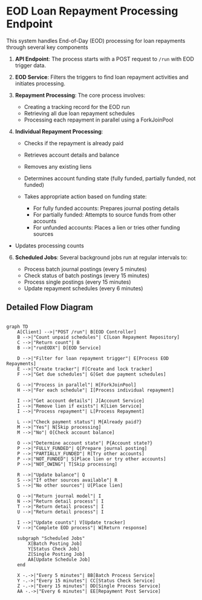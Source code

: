 # EOD Loan Repayment Processing Endpoint

This system handles End-of-Day (EOD) processing for loan repayments through several key components

1. **API Endpoint**: The process starts with a POST request to `/run` with EOD trigger data.
2. **EOD Service**: Filters the triggers to find loan repayment activities and initiates processing.
3. **Repayment Processing**: The core process involves:

   - Creating a tracking record for the EOD run
   - Retrieving all due loan repayment schedules
   - Processing each repayment in parallel using a ForkJoinPool

4. **Individual Repayment Processing**:

   - Checks if the repayment is already paid
   - Retrieves account details and balance
   - Removes any existing liens
   - Determines account funding state (fully funded, partially funded, not funded)
   - Takes appropriate action based on funding state:

     - For fully funded accounts: Prepares journal posting details
     - For partially funded: Attempts to source funds from other accounts
     - For unfunded accounts: Places a lien or tries other funding sources

- Updates processing counts

6. **Scheduled Jobs**: Several background jobs run at regular intervals to:

   - Process batch journal postings (every 5 minutes)
   - Check status of batch postings (every 15 minutes)
   - Process single postings (every 15 minutes)
   - Update repayment schedules (every 6 minutes)

## Detailed Flow Diagram

```mermaid

graph TD
    A[Client] -->|"POST /run"| B[EOD Controller]
    B -->|"Count unpaid schedules"| C[Loan Repayment Repository]
    C -->|"Return count"| B
    B -->|"runEODX"| D[EOD Service]

    D -->|"Filter for loan repayment trigger"| E[Process EOD Repayments]
    E -->|"Create tracker"| F[Create and lock tracker]
    F -->|"Get due schedules"| G[Get due payment schedules]

    G -->|"Process in parallel"| H[ForkJoinPool]
    H -->|"For each schedule"| I[Process individual repayment]

    I -->|"Get account details"| J[Account Service]
    I -->|"Remove lien if exists"| K[Lien Service]
    I -->|"Process repayment"| L[Process Repayment]

    L -->|"Check payment status"| M{Already paid?}
    M -->|"Yes"| N[Skip processing]
    M -->|"No"| O[Check account balance]

    O -->|"Determine account state"| P{Account state?}
    P -->|"FULLY_FUNDED"| Q[Prepare journal posting]
    P -->|"PARTIALLY_FUNDED"| R[Try other accounts]
    P -->|"NOT_FUNDED"| S[Place lien or try other accounts]
    P -->|"NOT_OWING"| T[Skip processing]

    R -->|"Update balance"| Q
    S -->|"If other sources available"| R
    S -->|"No other sources"| U[Place lien]

    Q -->|"Return journal model"| I
    N -->|"Return detail process"| I
    T -->|"Return detail process"| I
    U -->|"Return detail process"| I

    I -->|"Update counts"| V[Update tracker]
    V -->|"Complete EOD process"| W[Return response]

    subgraph "Scheduled Jobs"
        X[Batch Posting Job]
        Y[Status Check Job]
        Z[Single Posting Job]
        AA[Update Schedule Job]
    end

    X -.->|"Every 5 minutes"| BB[Batch Process Service]
    Y -.->|"Every 15 minutes"| CC[Status Check Service]
    Z -.->|"Every 15 minutes"| DD[Single Process Service]
    AA -.->|"Every 6 minutes"| EE[Repayment Post Service]
```
